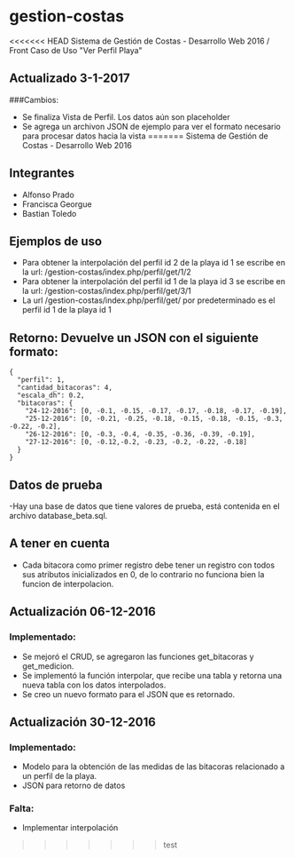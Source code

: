 # gestion-costas
<<<<<<< HEAD
Sistema de Gestión de Costas - Desarrollo Web 2016 / Front Caso de Uso "Ver Perfil Playa"
## Actualizado 3-1-2017
###Cambios:
- Se finaliza Vista de Perfil. Los datos aún son placeholder
- Se agrega un archivon JSON de ejemplo para ver el formato necesario para procesar datos hacia la vista
=======
Sistema de Gestión de Costas - Desarrollo Web 2016
## Integrantes
- Alfonso Prado
- Francisca Georgue
- Bastian Toledo

## Ejemplos de uso

- Para obtener la interpolación del perfil id 2 de la playa id 1 se escribe en la url: /gestion-costas/index.php/perfil/get/1/2
- Para obtener la interpolación del perfil id 1 de la playa id 3 se escribe en la url: /gestion-costas/index.php/perfil/get/3/1
- La url /gestion-costas/index.php/perfil/get/ por predeterminado es el perfil id 1 de la playa id 1

## Retorno: Devuelve un JSON con el siguiente formato:
```
{
  "perfil": 1,
  "cantidad_bitacoras": 4,
  "escala_dh": 0.2,
  "bitacoras": {
    "24-12-2016": [0, -0.1, -0.15, -0.17, -0.17, -0.18, -0.17, -0.19],
    "25-12-2016": [0, -0.21, -0.25, -0.18, -0.15, -0.18, -0.15, -0.3, -0.22, -0.2],
    "26-12-2016": [0, -0.3, -0.4, -0.35, -0.36, -0.39, -0.19],
    "27-12-2016": [0, -0.12,-0.2, -0.23, -0.2, -0.22, -0.18]
  }
}
```
 
## Datos de prueba
-Hay una base de datos que tiene valores de prueba, está contenida en el archivo database_beta.sql.

## A tener en cuenta
- Cada bitacora como primer registro debe tener un registro con todos sus atributos inicializados en 0, de lo contrario no funciona bien la funcion de interpolacion.

## Actualización 06-12-2016
### Implementado:
- Se mejoró el CRUD, se agregaron las funciones get_bitacoras y get_medicion.
- Se implementó la función interpolar, que recibe una tabla y retorna una nueva tabla con los datos interpolados.
- Se creo un nuevo formato para el JSON que es retornado.


## Actualización 30-12-2016
### Implementado:
- Modelo para la obtención de las medidas de las bitacoras relacionado a un perfil de la playa.
- JSON para retorno de datos

### Falta:
- Implementar interpolación

>>>>>>> test
